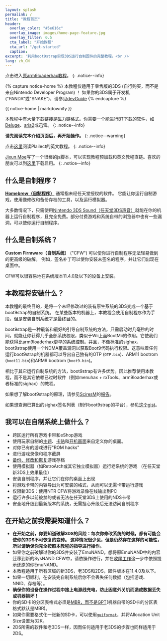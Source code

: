 ```yaml
---
layout: splash
permalink: /
title: "教程首页"
header:
  overlay_color: "#5e616c"
  overlay_image: images/home-page-feature.jpg
  overlay_filter: 0.5
  cta_label: "开始教程"
  cta_url: "/get-started"
  caption:
excerpt: '利用boot9strap实现3DS运行自制固件的完整教程。<br />'
lang: zh_CN
---
```


点击进入[原arm9loaderhax教程](https://a9lh.3dshax.cn)。
{: .notice--info}

{% capture notice-home %}
本教程仅适用于零售版的3DS (自行购买，而不是来自Nintendo Developer Program) ！
如果你的3DS属于开发机 ("PANDA"或"SNAKE")，请参见[devGuide](https://dev.3ds.guide)
{% endcapture %}

<div class="notice--danger">{{ notice-home | markdownify }}</div>

本教程中有大量下载链接是[磁力链](https://zh.wikipedia.org/zh-hans/%E7%A3%81%E5%8A%9B%E9%93%BE%E6%8E%A5)格式。你需要一个能进行BT下载的软件，如[Deluge](http://dev.deluge-torrent.org/wiki/Download)、[aria2](https://aria2.github.io/)或迅雷。
{: .notice--info}

**请先阅读完本介绍页面后，再开始操作。**
{: .notice--warning}

点击[这里](https://3ds.guide/)阅读Plailect的英文教程。
{: .notice--info}

[Jixun Moe](https://github.com/JixunMoe)写了一个很棒的js脚本，可以实现教程预加载和英文教程直链。喜欢的朋友可以到[这里](https://greasyfork.org/zh-CN/scripts/26309-3ds-guide-streamlined)下载启用。
{: .notice--info}

## 什么是自制程序？

[**Homebrew（自制程序）**](https://en.wikipedia.org/wiki/List_of_homebrew_video_games) 通常指未经任天堂授权的软件。 它能让你运行自制游戏，使用像修改和备份存档的工具，以及运行模拟器。

大多数情况下，只需使用[Nintendo 3DS Sound（任天堂3DS声音）](homebrew-launcher-(soundhax))就能在你的机器上运行自制程序，且完全免费。部分付费游戏和系统自带的浏览器中也有一些漏洞，可以使你运行自制程序。

## 什么是自制系统？

**Custom Firmware（自制系统）** ("CFW") 可以使你进行自制程序无法轻易做到的更高级的破解。 例如，签名补丁可以使你安装未签名的程序，并让它们出现在桌面中。

CFW可以很容易地在系统版本11.4.0及以下的设备上安装。

## 本教程将安装什么？

本教程的最终目的，是将一个未经修改过的装有原生系统的3DS变成一个基于boot9strap的自制系统。 在某些版本的机器上，本教程会使用自制程序作为手段，但是安装自制系统才是最终目的。

boot9strap是一种最新和最好的引导自制系统的方法，只需启动时几毫秒的时间，就能让你获得几乎全部系统权限，类似于Wii上面BootMii的作用。它使我们能获得比arm9loaderhax更早的系统控制。并且，不像标准的sighax，boot9strap使用一个NDMA覆盖漏洞以获取Boot9代码执行权限。这意味着任何运行boot9strap的机器都可以导出自己独有的OTP (`OTP.bin`)、ARM11 bootrom (`boot11.bin`)和ARM9 bootrom (`boot9.bin`)。

相比于其它运行自制系统的方法，boot9strap有许多优势。因此推荐使用本教程，而不是其它依赖已过时软件（例如menuhax + rxTools、arm9loaderhax或者标准的sighax）的教程。

如果想了解boot9strap的原理，请参见[SciresM](https://github.com/SciresM/)的[报告](https://sciresm.github.io/33-and-a-half-c3/)。

如果想查询已算出的sighax签名列表（制作boot9strap的平台），参见[这个gist](https://gist.github.com/SciresM/cdd2266efb80175d37eabbe86f9d8c52)。

## 我可以在自制系统上做什么？

+ 跨区运行所有游戏卡带和eShop游戏
+ 使用玩家自制的[主题](https://3dsthem.es/)、[卡贴](https://badges.3dsthem.es/)和[开机画面](https://splash.3dsthem.es/)来自定义你的桌面。
+ 对你已有的游戏进行"ROM hacks"
+ 进行游戏录像和程序截屏
+ [备份、修改和恢复](https://gbatemp.net/threads/413143/)游戏存档
+ 使用模拟器（如RetroArch或其它独立模拟器）运行老系统的游戏 （在任天堂新3DS上效果最佳）
+ 安装自制程序，并让它们在你的桌面上出现
+ 将游戏卡带的内容导出为可安装的格式，从而可以无需卡带运行游戏
+ 仅限新3DS：使用NTR CFW将游戏录像在线输出到PC
+ 运行许多以前被禁的或者无法在任天堂3DS上使用的NDS卡带
+ 安全地升级到最新版本的系统，无需担心升级后无法访问自制程序

## 在开始之前我需要知道什么？

+ **在开始之前，你要知道破解3DS的风险：每次你修改系统的时候，都有可能会使你的3DS不可恢复的变砖。 这种情况很少见，但是仍然存在这样的可能性，所以请确保你完全按照本教程的指导进行操作。**
+ 如果你之前破解过你的3DS并安装了EmuNAND，想将原EmuNAND中的内容迁移到新的SysNAND CFW中，请依操作进行，并在[收尾工作](finalizing-setup)这一步中依照提示还原的你EmuNAND。
+ 本教程适用于所有区域的新3DS，老3DS和2DS，固件版本在11.4.0及以下。
+ 如果一切顺利，在安装完自制系统后你不会丢失任何数据（包括游戏、NNID、存档等）。
+ **确保你的设备在操作过程中接上电源线充电，防止因意外关机而造成数据丢失或机器损坏！**
+ 你的SD卡的分区表格式必须是[MBR，而不是GPT](http://www.howtogeek.com/245610/)(机器自带的SD卡的分区表格式默认是MBR)。
+ 如果你需要格式化一张新的SD卡，可以使用[`guiformat`](http://www.ridgecrop.demon.co.uk/index.htm?guiformat.htm)，并将Allocation Unit Size设置为32K。
+ 2DS所需的软件和老3DS一样，因而任何适用于老3DS的步骤也同样适用于2DS。
